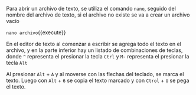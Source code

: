 Para abrir un archivo de texto, se utiliza el comando `nano`, seguido del nombre del archivo de texto, si el archivo no existe se va a crear un archivo vacío 

`nano archivo`{{execute}}

En el editor de texto al comenzar a escribir se agrega todo el texto en el archivo, y en la parte inferior hay un listado de combinaciones de teclas, donde `^` representa el presionar la tecla `Ctrl` y `M-` representa el presionar la tecla `Alt`

Al presionar `Alt` + `A` y al moverse con las flechas del teclado, se marca el texto. Luego con `Alt` + `6` se copia el texto marcado y con `Ctrol` + `U` se pega el texto.
